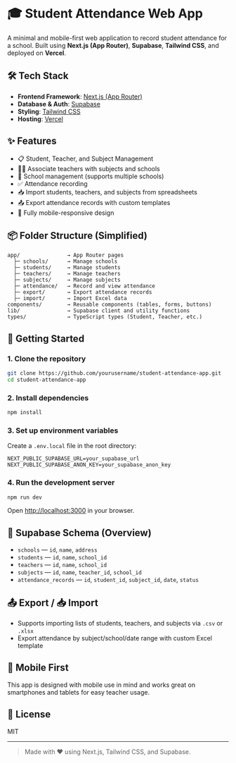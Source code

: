 # 🎓 Student Attendance Web App

A minimal and mobile-first web application to record student attendance for a school. Built using **Next.js (App Router)**, **Supabase**, **Tailwind CSS**, and deployed on **Vercel**.

## 🛠️ Tech Stack

- **Frontend Framework**: [Next.js (App Router)](https://nextjs.org/docs/app)
- **Database & Auth**: [Supabase](https://supabase.com/)
- **Styling**: [Tailwind CSS](https://tailwindcss.com/)
- **Hosting**: [Vercel](https://vercel.com/)

## ✨ Features

- 📋 Student, Teacher, and Subject Management
- 🧑‍🏫 Associate teachers with subjects and schools
- 🏫 School management (supports multiple schools)
- ✅ Attendance recording
- 📥 Import students, teachers, and subjects from spreadsheets
- 📤 Export attendance records with custom templates
- 📱 Fully mobile-responsive design

## 📦 Folder Structure (Simplified)

```
app/               → App Router pages
  ├─ schools/      → Manage schools
  ├─ students/     → Manage students
  ├─ teachers/     → Manage teachers
  ├─ subjects/     → Manage subjects
  ├─ attendance/   → Record and view attendance
  ├─ export/       → Export attendance records
  ├─ import/       → Import Excel data
components/        → Reusable components (tables, forms, buttons)
lib/               → Supabase client and utility functions
types/             → TypeScript types (Student, Teacher, etc.)
```

## 🚀 Getting Started

### 1. Clone the repository

```bash
git clone https://github.com/yourusername/student-attendance-app.git
cd student-attendance-app
```

### 2. Install dependencies

```bash
npm install
```

### 3. Set up environment variables

Create a `.env.local` file in the root directory:

```env
NEXT_PUBLIC_SUPABASE_URL=your_supabase_url
NEXT_PUBLIC_SUPABASE_ANON_KEY=your_supabase_anon_key
```

### 4. Run the development server

```bash
npm run dev
```

Open [http://localhost:3000](http://localhost:3000) in your browser.

## 🧪 Supabase Schema (Overview)

- `schools` — `id`, `name`, `address`
- `students` — `id`, `name`, `school_id`
- `teachers` — `id`, `name`, `school_id`
- `subjects` — `id`, `name`, `teacher_id`, `school_id`
- `attendance_records` — `id`, `student_id`, `subject_id`, `date`, `status`

## 📤 Export / 📥 Import

- Supports importing lists of students, teachers, and subjects via `.csv` or `.xlsx`
- Export attendance by subject/school/date range with custom Excel template

## 📱 Mobile First

This app is designed with mobile use in mind and works great on smartphones and tablets for easy teacher usage.

## 📄 License

MIT

---

> Made with ❤️ using Next.js, Tailwind CSS, and Supabase.
